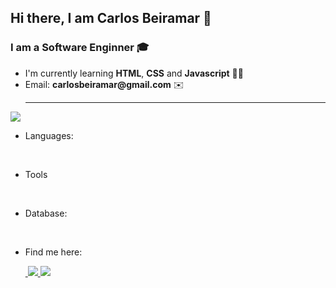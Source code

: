 ## Hi there, I am Carlos Beiramar 👋


### I am a Software Enginner 🎓

<ul>
  <li>I'm currently learning <b>HTML</b>, <b>CSS</b> and <b>Javascript</b> 👩‍💻 </li>
  <li>Email: <b>carlosbeiramar@gmail.com</b> ✉️</li>
<hr>
</ul>

<!--<img src = "https://github-readme-stats.vercel.app/api/top-langs/?username=carlosbeiramar">-->


<img src="https://github-readme-stats.vercel.app/api?username=carlosbeiramar&show_icons=true"/>



<ul>
  <li>
<p >Languages:</p>
<div>
  <img src="https://img.shields.io/badge/Python-3776AB?style=for-the-badge&logo=python&logoColor=white" alt = ""/>
  <img src = "https://img.shields.io/badge/C-00599C?style=for-the-badge&logo=c&logoColor=white" alt = ""/>
  <img src = "https://img.shields.io/badge/Java-ED8B00?style=for-the-badge&logo=java&logoColor=white" alt = "" />
  <img src = "	https://img.shields.io/badge/LaTeX-47A141?style=for-the-badge&logo=LaTeX&logoColor=white" alt ="" />
  <img src = "https://img.shields.io/badge/Haskell-5D4F85?style=for-the-badge&logo=haskell&logoColor=white" alt = "" />
</div>
  </li>
  
  <li>
    <p>Tools</p>
    <img src = "https://img.shields.io/badge/iOS-000000?style=for-the-badge&logo=ios&logoColor=white" alt = ""/>
    <img src = "https://img.shields.io/badge/Visual_Studio_Code-0078D4?style=for-the-badge&logo=visual%20studio%20code&logoColor=white" alt = ""/>
  </li>


<li>
<p>Database:</p>
<div>
  <img src = "https://img.shields.io/badge/SQLite-07405E?style=for-the-badge&logo=sqlite&logoColor=white" alt = ""/>
  <img src = "https://img.shields.io/badge/MySQL-00000F?style=for-the-badge&logo=mysql&logoColor=white" alt = ""/>
  
</div>
  </li>


<li>
<p>Find me here:</p>

<div>  
  <a href = "https://www.facebook.com/carlos.beiramar/">
    <img src = "https://img.shields.io/badge/Facebook-1877F2?style=for-the-badge&logo=facebook&logoColor=white" alt = "">
  </a>

  <a href = "https://www.instagram.com/carlosbeiramar/?hl=pt">
    <img src = "https://img.shields.io/badge/Instagram-E4405F?style=for-the-badge&logo=instagram&logoColor=white">
  </a>

  <a href = "https://www.linkedin.com/in/carlos-beiramar-aa0736223/">
    <img src = "https://img.shields.io/badge/LinkedIn-0077B5?style=for-the-badge&logo=linkedin&logoColor=white">
  </a>
</div>
  </li>

 </ul>






